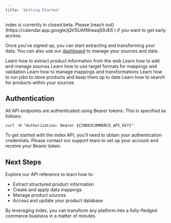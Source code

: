 ```yaml
---
title: 'Getting Started'
---
```


<Note>
  index is currently in closed beta. Please [reach out](https://calendar.app.google/jQVSUAfNheaqS9JE6
  ) if you want to get early access.
</Note>

Once you've signed up, you can start extracting and transforming your data. You can also use our [dashboard](https://dashboard.index-commerce.com) to manage your sources and data.

<CardGroup cols={2}>
<Card
  title="Extract"
  icon="ufo"
  href="/api-reference/extract"
>
  Learn how to extract product information from the web
</Card>
<Card
  title="Sources"
  icon="cauldron"
  href="/api-reference/source"
>
  Learn how to add and manage sources
</Card>
<Card
  title="Target Formats"
  icon="bullseye"
  href="/api-reference/mappings"
>
  Learn how to use target formats for mappings and validation
</Card>
<Card
  title="Mappings & Transformations"
  icon="map"
  href="/api-reference/mappings"
>
  Learn how to manage mappings and transformations
</Card>
<Card
  title="Jobs"
  icon="user-doctor"
  href="/api-reference/jobs"
>
  Learn how to run jobs to store products and keep them up to date
</Card>
<Card
  title="Search"
  icon="searchengin"
  href="/api-reference/search"
>
  Learn how to search for products within your sources
</Card>
</CardGroup>


## Authentication

All API endpoints are authenticated using Bearer tokens. This is specified as follows:

```shell
curl -H "Authorization: Bearer ${INDEXCOMMERCE_API_KEY}"
```

To get started with the index API, you'll need to obtain your authentication credentials. Please contact our support team to set up your account and receive your Bearer token.

## Next Steps

Explore our API reference to learn how to:

- Extract structured product information
- Create and apply data mappings
- Manage product sources
- Access and update your product database

By leveraging index, you can transform any platform into a fully-fledged commerce business in a matter of minutes.